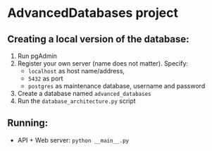 # AdvancedDatabases project

## Creating a local version of the database:
1. Run pgAdmin 
2. Register your own server (name does not matter). Specify:
    * `localhost` as host name/address, 
    * `5432` as port
    * `postgres` as maintenance database, username and password
4. Create a database named `advanced_databases`
5. Run the `database_architecture.py` script


## Running:
- API + Web server: `python __main__.py`
